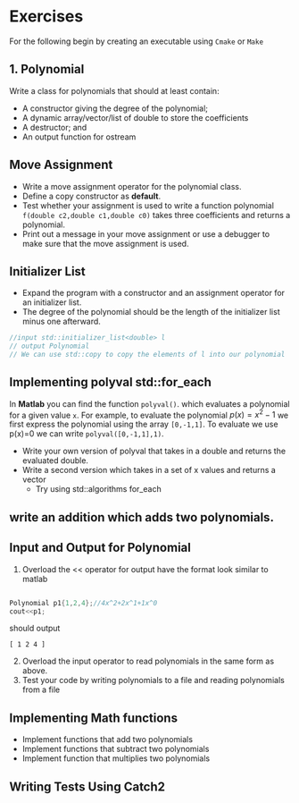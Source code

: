 # Exercises

For the following begin by creating an executable using
`Cmake` or `Make`


## 1. Polynomial

Write a class for polynomials that should at least contain:

- A constructor giving the degree of the polynomial;
- A dynamic array/vector/list of double to store the coefficients
- A destructor; and
- An output function for ostream

## Move Assignment

- Write a move assignment operator for the polynomial class.
- Define a copy constructor as **default**.
- Test whether your assignment is used to write a function
  polynomial `f(double c2,double c1,double c0)` takes three
  coefficients and returns a polynomial.
- Print out a message in your move assignment or use a debugger to
  make sure that the move assignment is used.

## Initializer List

- Expand the program with a constructor and an assignment operator for an initializer list.
- The degree of the polynomial should be the length of the initializer list minus one afterward.

```cpp
//input std::initializer_list<double> l
// output Polynomial
// We can use std::copy to copy the elements of l into our polynomial
```

## Implementing polyval std::for_each

In **Matlab** you can find the function `polyval()`. which evaluates a polynomial
for a given value `x`.  For example, to evaluate the polynomial $p(x)=x^2-1$ we first
express the polynomial using the array `[0,-1,1]`.  To evaluate we use p(x)=0 we can write 
`polyval([0,-1,1],1)`.  

- Write your own version of polyval that takes in a double and returns the evaluated double. 
- Write a second version which takes in a set of x values and returns a vector 
  - Try using std::algorithms for_each

## write an addition which adds two polynomials.

## Input and Output for Polynomial

1. Overload the << operator for output have the format look similar to matlab

```cpp

Polynomial p1{1,2,4};//4x^2+2x^1+1x^0
cout<<p1;
```

should output 

```console
[ 1 2 4 ]
```

2. Overload the input operator to read polynomials in the same form as above.
3. Test your code by writing polynomials to a file and reading polynomials from a file


## Implementing Math functions

- Implement functions that add two polynomials 
- Implement functions that subtract two polynomials
- Implement function that multiplies two polynomials

## Writing Tests Using Catch2




